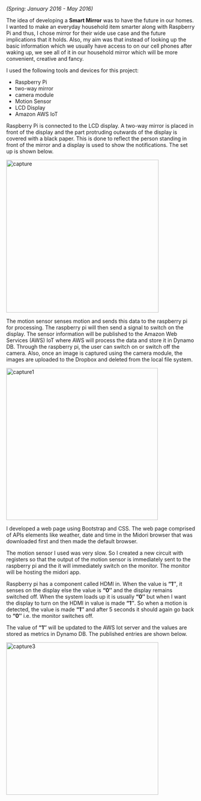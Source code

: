 _(Spring: January 2016 - May 2016)_

The idea of developing a **Smart Mirror** was to have the future in our homes. I wanted to make an everyday household item smarter along with Raspberry Pi and thus, I chose mirror for their wide use case and the future implications that it holds. Also, my aim was that instead of looking up the basic information which we usually have access to on our cell phones after waking up, we see all of it in our household mirror which will be more convenient, creative and fancy.

I used the following tools and devices for this project:
* Raspberry Pi 
* two-way mirror
* camera module
* Motion Sensor
* LCD Display
* Amazon AWS IoT
>
Raspberry Pi is connected to the LCD display. A two-way mirror is placed in front of the display and the part protruding outwards of the display is covered with a black paper. This is done to reflect the person standing in front of the mirror and a display is used to show the notifications. The set up is shown below.
>
<img width="406" alt="capture" src="https://user-images.githubusercontent.com/29523536/28006823-f1f96dd0-651e-11e7-9866-b9d3087cfba2.PNG">

The motion sensor senses motion and sends this data to the raspberry pi for processing. The raspberry pi will then send a signal to switch on the display. The sensor information will be published to the Amazon Web Services (AWS) IoT where AWS will process the data and store it in Dynamo DB. Through the raspberry pi, the user can switch on or switch off the camera. Also, once an image is captured using the camera module, the images are uploaded to the Dropbox and deleted from the local file system.
>
<img width="404" alt="capture1" src="https://user-images.githubusercontent.com/29523536/28006901-4913dbbe-651f-11e7-9db9-7d43c747c4be.PNG">

I developed a web page using Bootstrap and CSS. The web page comprised of APIs elements like weather, date and time in the Midori browser that was downloaded first and then made the default browser. 

The motion sensor I used was very slow. So I created a new circuit with registers so that the output of the motion sensor is immediately sent to the raspberry pi and the it will immediately switch on the monitor. The monitor will be hosting the midori app. 

Raspberry pi has a component called HDMI in. When the value is __“1″__, it senses on the display else the value is __“0″__ and the display remains switched off. When the system loads up it is usually __“0″__ but when I want the display to turn on the HDMI in value is made __“1″__. So when a motion is detected, the value is made __“1″__ and after 5 seconds it should again go back to __“0″__ i.e. the monitor switches off. 

The value of __“1″__ will be updated to the AWS Iot server and the values are stored as metrics in Dynamo DB. The published entries are shown below.
>
<img width="405" alt="capture3" src="https://user-images.githubusercontent.com/29523536/28007017-c96e015e-651f-11e7-9756-9613450ec6c6.PNG">


